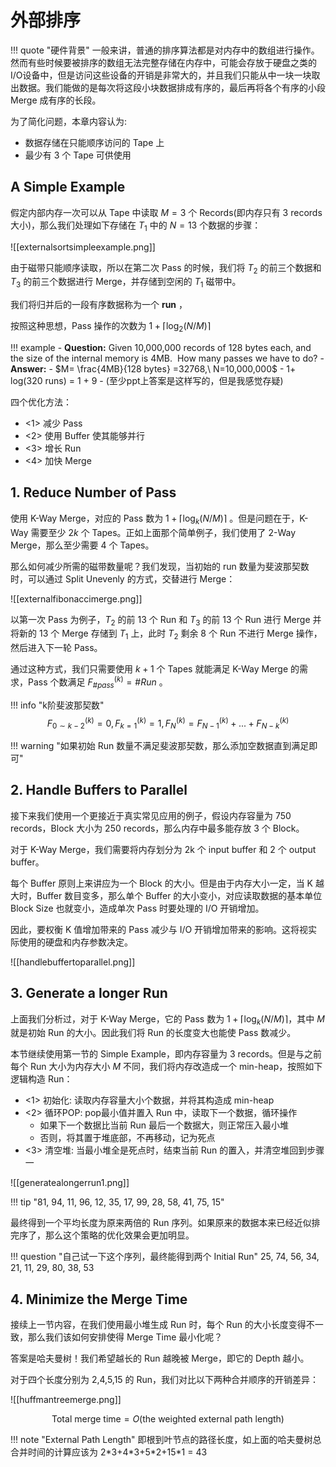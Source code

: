 
# 外部排序

!!! quote "硬件背景"
	一般来讲，普通的排序算法都是对内存中的数组进行操作。然而有些时候要被排序的数组无法完整存储在内存中，可能会存放于硬盘之类的I/O设备中，但是访问这些设备的开销是非常大的，并且我们只能从中一块一块取出数据。我们能做的是每次将这段小块数据排成有序的，最后再将各个有序的小段 Merge 成有序的长段。

为了简化问题，本章内容认为:

- 数据存储在只能顺序访问的 Tape 上
- 最少有 3 个 Tape 可供使用

## A Simple Example

假定内部内存一次可以从 Tape 中读取 $M=3$ 个 Records(即内存只有 3 records 大小)，那么我们处理如下存储在 $T_1$ 中的 $N=13$ 个数据的步骤：

![[externalsortsimpleexample.png]]

由于磁带只能顺序读取，所以在第二次 Pass 的时候，我们将 $T_2$ 的前三个数据和 $T_3$ 的前三个数据进行 Merge，并存储到空闲的 $T_1$ 磁带中。

我们将归并后的一段有序数据称为一个 **run** ，

按照这种思想，Pass 操作的次数为 $1+\lceil \log_2 (N / M) \rceil$ 

!!! example
	- **Question:** Given 10,000,000 records of 128 bytes each, and the size of the internal memory is 4MB.  How many passes we have to do?
	- **Answer:**
		- $M= \frac{4MB}{128 bytes} =32768,\ N=10,000,000$
		- 1+ log(320 runs) = 1 + 9
		- (至少ppt上答案是这样写的，但是我感觉存疑)

四个优化方法：

- <1> 减少 Pass
- <2> 使用 Buffer 使其能够并行
- <3> 增长 Run
- <4> 加快 Merge

## 1. Reduce Number of Pass

使用 K-Way Merge，对应的 Pass 数为 $1+\lceil \log_k (N / M)\rceil$ 。但是问题在于，K-Way 需要至少 $2k$ 个 Tapes。正如上面那个简单例子，我们使用了 2-Way Merge，那么至少需要 4 个 Tapes。

那么如何减少所需的磁带数量呢？我们发现，当初始的 run 数量为斐波那契数时，可以通过 Split Unevenly 的方式，交替进行 Merge：

![[externalfibonaccimerge.png]]

以第一次 Pass 为例子，$T_2$ 的前 13 个 Run 和 $T_3$ 的前 13 个 Run 进行 Merge 并将新的 13 个 Merge 存储到 $T_1$ 上，此时 $T_2$ 剩余 8 个 Run 不进行 Merge 操作，然后进入下一轮 Pass。

通过这种方式，我们只需要使用 $k+1$ 个 Tapes 就能满足 K-Way Merge 的需求，Pass 个数满足 $F_{\#pass}^{(k)} = \#Run$ 。

!!! info "k阶斐波那契数"
	$$F_{0\sim k-2}^{(k)}=0, F_{k=1}^{(k)} =1, F_N^{(k)} = F_{N-1}^{(k)} +... + F_{N-k}^{(k)}$$

!!! warning "如果初始 Run 数量不满足斐波那契数，那么添加空数据直到满足即可"

## 2. Handle Buffers to Parallel

接下来我们使用一个更接近于真实常见应用的例子，假设内存容量为 750 records，Block 大小为 250 records，那么内存中最多能存放 3 个 Block。

对于 K-Way Merge，我们需要将内存划分为 2k 个 input buffer 和 2 个 output buffer。

每个 Buffer 原则上来讲应为一个 Block 的大小。但是由于内存大小一定，当 K 越大时，Buffer 数目变多，那么单个 Buffer 的大小变小，对应读取数据的基本单位 Block Size 也就变小，造成单次 Pass 时要处理的 I/O 开销增加。

因此，要权衡 K 值增加带来的 Pass 减少与 I/O 开销增加带来的影响。这将视实际使用的硬盘和内存参数决定。

![[handlebuffertoparallel.png]]


## 3. Generate a longer Run

上面我们分析过，对于 K-Way Merge，它的 Pass 数为 $1+\lceil \log_k (N / M)\rceil$，其中 $M$ 就是初始 Run 的大小。因此我们将 Run 的长度变大也能使 Pass 数减少。

本节继续使用第一节的 Simple Example，即内存容量为 3 records。但是与之前每个 Run 大小为内存大小 $M$ 不同，我们将内存改造成一个 min-heap，按照如下逻辑构造 Run：

- <1> 初始化: 读取内存容量大小个数据，并将其构造成 min-heap
- <2> 循环POP: pop最小值并置入 Run 中，读取下一个数据，循环操作
	- 如果下一个数据比当前 Run 最后一个数据大，则正常压入最小堆
	- 否则，将其置于堆底部，不再移动，记为死点
- <3> 清空堆: 当最小堆全是死点时，结束当前 Run 的置入，并清空堆回到步骤一

![[generatealongerrun1.png]]

!!! tip "81, 94, 11, 96, 12, 35, 17, 99, 28, 58, 41, 75, 15"

最终得到一个平均长度为原来两倍的 Run 序列。如果原来的数据本来已经近似排完序了，那么这个策略的优化效果会更加明显。

!!! question "自己试一下这个序列，最终能得到两个 Initial Run"
	25, 74, 56, 34, 21, 11, 29, 80, 38, 53

## 4. Minimize the Merge Time

接续上一节内容，在我们使用最小堆生成 Run 时，每个 Run 的大小长度变得不一致，那么我们该如何安排使得 Merge Time 最小化呢？

答案是哈夫曼树！我们希望越长的 Run 越晚被 Merge，即它的 Depth 越小。

对于四个长度分别为 2,4,5,15 的 Run，我们对比以下两种合并顺序的开销差异：

![[huffmantreemerge.png]]

$$
\text{Total merge time} =O(\text{the weighted external path length})
$$

!!! note "External Path Length"
	即根到叶节点的路径长度，如上面的哈夫曼树总合并时间的计算应该为 2\*3+4\*3+5\*2+15\*1 = 43


